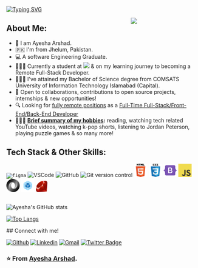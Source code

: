 [![Typing SVG](https://readme-typing-svg.herokuapp.com?font=Futura&color=E815CF&size=35&width=500&lines=Hello+World!+🌺+;I'm+Ayesha.;Nice+to+meet+you!+🙂+; )](https://git.io/typing-svg)

<!-- <img width="35%" align="right" alt="Github" src="https://user-images.githubusercontent.com/48678280/88862734-4903af80-d201-11ea-968b-9c939d88a37c.gif" /> -->
<!-- <img align="right" src="https://media.giphy.com/media/jRf5fsn8G6YaogAWxn/giphy.gif" width="250" height="250"/> -->
<img align="right" src="https://user-images.githubusercontent.com/44798044/187039837-c05d172e-4f68-4540-8cbd-4e790ad8cd0a.gif" width="35%"/> 

## About Me:
- 👋 I am Ayesha Arshad.
- :pakistan: I'm from Jhelum, Pakistan. 
- 💻 A software Engineering Graduate.
- 👩🏽‍💻 Currently a student at ![](https://img.shields.io/badge/Microverse-blueviolet) & on my learning journey to becoming a Remote Full-Stack Developer.
- 👩🏽‍🎓 I've attained my Bachelor of Science degree from COMSATS University of Information Technology Islamabad (Capital).
- 🤝 Open to collaborations, contributions to open source projects, internships & new opportunities!
- 🔍 Looking for <ins>fully remote positions</ins> as a <ins>Full-Time Full-Stack/Front-End/Back-End Developer</ins>
- 🤸🏽‍♀️ **<ins>Brief summary of my hobbies</ins>:** reading, watching tech related YouTube videos, watching k-pop shorts, listening to Jordan Peterson, playing puzzle games & so many more!

## Tech Stack & Other Skills:
<!--Credit to all those who created or own these icons & logos | I do not own any of them-->
<p align="left"> 
  <code><img height="35" src="https://www.vectorlogo.zone/logos/figma/figma-icon.svg" alt="figma"/></code>
  <img src="https://i.giphy.com/media/IdyAQJVN2kVPNUrojM/200.webp" width="40" alt="VSCode"> 
  <img src="https://i.giphy.com/media/KzJkzjggfGN5Py6nkT/200.webp" width="40" alt="GitHub">
  <img src="https://media.giphy.com/media/kH6CqYiquZawmU1HI6/giphy.gif" width ="50" alt="Git version control"> 
  <code><img height="35" src="https://raw.githubusercontent.com/github/explore/80688e429a7d4ef2fca1e82350fe8e3517d3494d/topics/html/html.png" alt="HTML"></code>
  <code><img height="35" src="https://raw.githubusercontent.com/github/explore/80688e429a7d4ef2fca1e82350fe8e3517d3494d/topics/css/css.png" alt="CSS"></code>
  <code><img height="35" src="https://raw.githubusercontent.com/devicons/devicon/master/icons/bootstrap/bootstrap-plain.svg" alt="Bootstrap"></code>
  <code><img height="35" src="https://raw.githubusercontent.com/github/explore/80688e429a7d4ef2fca1e82350fe8e3517d3494d/topics/javascript/javascript.png" alt="JavaScript"></code>
  <code><img height="35" src="https://raw.githubusercontent.com/github/explore/80688e429a7d4ef2fca1e82350fe8e3517d3494d/topics/json/json.png" alt="JSON"></code>
  <code><img height="35" src="https://raw.githubusercontent.com/github/explore/80688e429a7d4ef2fca1e82350fe8e3517d3494d/topics/webpack/webpack.png" alt="Webpack"></code>
  <code><img height="30" src="https://raw.githubusercontent.com/github/explore/80688e429a7d4ef2fca1e82350fe8e3517d3494d/topics/ruby/ruby.png" alt="Ruby"></code>
<p style="display:flex; justify-content:center; align-items:center; column-gap: 5px;" >
  
![Ayesha's GitHub stats](https://github-readme-stats.vercel.app/api?username=shella12&show_icons=true&theme=radical)

[![Top Langs](https://github-readme-stats.vercel.app/api/top-langs/?username=shella12)](https://github.com/anuraghazra/github-readme-stats)

</p>
## Connect with me!

[![Github](https://img.shields.io/badge/-Github-000?style=flat&logo=Github&logoColor=white)](https://github.com/shella12)
[![Linkedin](https://img.shields.io/badge/-LinkedIn-blue?style=flat&logo=Linkedin&logoColor=white)](https://www.linkedin.com/in/ayesha-arshad-a690a015a)
[![Gmail](https://img.shields.io/badge/-Gmail-c14438?style=flat&logo=Gmail&logoColor=white)](mailto:ayeshaarshad4567@gmail.com)
[![Twitter Badge](https://img.shields.io/badge/-Twitter-blue?style=flat&logo=Twitter&logoColor=white)](https://twitter.com/AyeshaA03712974)

### ⭐ From [Ayesha Arshad](https://github.com/shella12).
